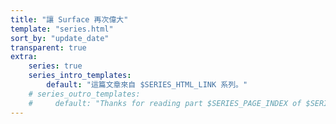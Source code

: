 ```yaml
---
title: "讓 Surface 再次偉大"
template: "series.html"
sort_by: "update_date"
transparent: true
extra: 
    series: true
    series_intro_templates:
        default: "這篇文章來自 $SERIES_HTML_LINK 系列。"
    # series_outro_templates:
    #     default: "Thanks for reading part $SERIES_PAGE_INDEX of $SERIES_HTML_LINK!"
---
```

